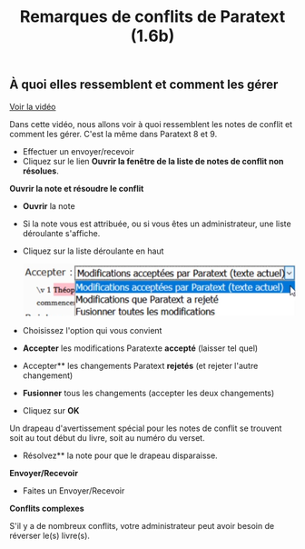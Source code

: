 ﻿---
title : Remarques de conflits de Paratext (1.6b)
---
## À quoi elles ressemblent et comment les gérer
[Voir la vidéo](https://vimeo.com/465445125)

Dans cette vidéo, nous allons voir à quoi ressemblent les notes de conflit et comment les gérer. C'est la même dans Paratext 8 et 9.

- Effectuer un envoyer/recevoir
- Cliquez sur le lien **Ouvrir la fenêtre de la liste de notes de conflit non résolues**.

**Ouvrir la note et résoudre le conflit**

- **Ouvrir** la note
- Si la note vous est attribuée, ou si vous êtes un administrateur, une liste déroulante s'affiche.
- Cliquez sur la liste déroulante en haut

    ![](../media/accept-conflict-notes.fr.png)

- Choisissez l'option qui vous convient
- **Accepter** les modifications Paratexte **accepté** (laisser tel quel)
- Accepter** les changements Paratext **rejetés** (et rejeter l'autre changement)
- **Fusionner** tous les changements (accepter les deux changements)
- Cliquez sur **OK**

Un drapeau d'avertissement spécial pour les notes de conflit se trouvent soit au tout début du livre, soit au numéro du verset.

- Résolvez** la note pour que le drapeau disparaisse.

**Envoyer/Recevoir**

- Faites un Envoyer/Recevoir

**Conflits complexes**

S'il y a de nombreux conflits, votre administrateur peut avoir besoin de réverser le(s) livre(s).
